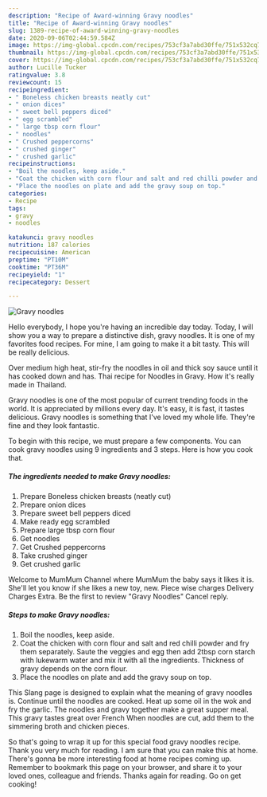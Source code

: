 ```yaml
---
description: "Recipe of Award-winning Gravy noodles"
title: "Recipe of Award-winning Gravy noodles"
slug: 1389-recipe-of-award-winning-gravy-noodles
date: 2020-09-06T02:44:59.584Z
image: https://img-global.cpcdn.com/recipes/753cf3a7abd30ffe/751x532cq70/gravy-noodles-recipe-main-photo.jpg
thumbnail: https://img-global.cpcdn.com/recipes/753cf3a7abd30ffe/751x532cq70/gravy-noodles-recipe-main-photo.jpg
cover: https://img-global.cpcdn.com/recipes/753cf3a7abd30ffe/751x532cq70/gravy-noodles-recipe-main-photo.jpg
author: Lucille Tucker
ratingvalue: 3.8
reviewcount: 15
recipeingredient:
- " Boneless chicken breasts neatly cut"
- " onion dices"
- " sweet bell peppers diced"
- " egg scrambled"
- " large tbsp corn flour"
- " noodles"
- " Crushed peppercorns"
- " crushed ginger"
- " crushed garlic"
recipeinstructions:
- "Boil the noodles, keep aside."
- "Coat the chicken with corn flour and salt and red chilli powder and fry them separately. Saute the veggies and egg then add 2tbsp corn starch with lukewarm water and mix it with all the ingredients. Thickness of gravy depends on the corn flour."
- "Place the noodles on plate and add the gravy soup on top."
categories:
- Recipe
tags:
- gravy
- noodles

katakunci: gravy noodles 
nutrition: 187 calories
recipecuisine: American
preptime: "PT10M"
cooktime: "PT36M"
recipeyield: "1"
recipecategory: Dessert

---
```



![Gravy noodles](https://img-global.cpcdn.com/recipes/753cf3a7abd30ffe/751x532cq70/gravy-noodles-recipe-main-photo.jpg)

Hello everybody, I hope you're having an incredible day today. Today, I will show you a way to prepare a distinctive dish, gravy noodles. It is one of my favorites food recipes. For mine, I am going to make it a bit tasty. This will be really delicious.

Over medium high heat, stir-fry the noodles in oil and thick soy sauce until it has cooked down and has. Thai recipe for Noodles in Gravy. How it&#39;s really made in Thailand.

Gravy noodles is one of the most popular of current trending foods in the world. It is appreciated by millions every day. It's easy, it is fast, it tastes delicious. Gravy noodles is something that I've loved my whole life. They're fine and they look fantastic.


To begin with this recipe, we must prepare a few components. You can cook gravy noodles using 9 ingredients and 3 steps. Here is how you cook that.

<!--inarticleads1-->

##### The ingredients needed to make Gravy noodles:

1. Prepare  Boneless chicken breasts (neatly cut)
1. Prepare  onion dices
1. Prepare  sweet bell peppers diced
1. Make ready  egg scrambled
1. Prepare  large tbsp corn flour
1. Get  noodles
1. Get  Crushed peppercorns
1. Take  crushed ginger
1. Get  crushed garlic


Welcome to MumMum Channel where MumMum the baby says it likes it is. She&#39;ll let you know if she likes a new toy, new. Piece wise charges Delivery Charges Extra. Be the first to review &#34;Gravy Noodles&#34; Cancel reply. 

<!--inarticleads2-->

##### Steps to make Gravy noodles:

1. Boil the noodles, keep aside.
1. Coat the chicken with corn flour and salt and red chilli powder and fry them separately. Saute the veggies and egg then add 2tbsp corn starch with lukewarm water and mix it with all the ingredients. Thickness of gravy depends on the corn flour.
1. Place the noodles on plate and add the gravy soup on top.


This Slang page is designed to explain what the meaning of gravy noodles is. Continue until the noodles are cooked. Heat up some oil in the wok and fry the garlic. The noodles and gravy together make a great supper meal. This gravy tastes great over French When noodles are cut, add them to the simmering broth and chicken pieces. 

So that's going to wrap it up for this special food gravy noodles recipe. Thank you very much for reading. I am sure that you can make this at home. There's gonna be more interesting food at home recipes coming up. Remember to bookmark this page on your browser, and share it to your loved ones, colleague and friends. Thanks again for reading. Go on get cooking!
